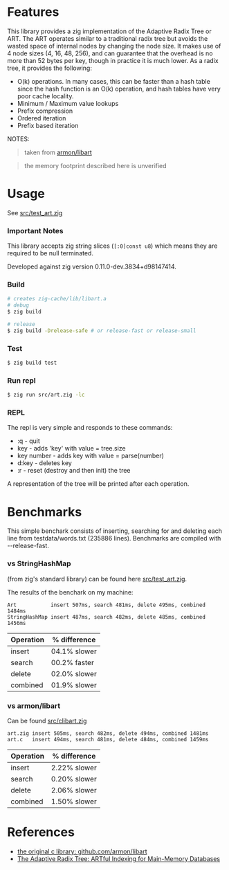 # Features

This library provides a zig implementation of the Adaptive Radix Tree or ART. The ART operates similar to a traditional radix tree but avoids the wasted space of internal nodes by changing the node size. It makes use of 4 node sizes (4, 16, 48, 256), and can guarantee that the overhead is no more than 52 bytes per key, though in practice it is much lower.
As a radix tree, it provides the following:

  -  O(k) operations. In many cases, this can be faster than a hash table since the hash function is an O(k) operation, and hash tables have very poor cache locality.
  -  Minimum / Maximum value lookups
  -  Prefix compression
  -  Ordered iteration
  -  Prefix based iteration

NOTES: 
> taken from [armon/libart](https://github.com/armon/libart)

> the memory footprint described here is unverified


# Usage 
See [src/test_art.zig](src/test_art.zig)

### **Important Notes**
This library accepts zig string slices (`[:0]const u8`) which means they are required to be null terminated. 

Developed against zig version 0.11.0-dev.3834+d98147414.

### Build
```sh
# creates zig-cache/lib/libart.a
# debug
$ zig build 

# release
$ zig build -Drelease-safe # or release-fast or release-small
```

### Test
```sh
$ zig build test
```

### Run repl
```sh
$ zig run src/art.zig -lc
```

### REPL
The repl is very simple and responds to these commands:
- :q - quit
- key - adds 'key' with value = tree.size
- key number - adds key with value = parse(number)
- d:key - deletes key
- :r - reset (destroy and then init) the tree

A representation of the tree will be printed after each operation.

# Benchmarks
This simple benchark consists of inserting, searching for and deleting each line from testdata/words.txt (235886 lines).  Benchmarks are compiled with --release-fast. 

### vs StringHashMap 
(from zig's standard library) can be found here [src/test_art.zig](src/test_art.zig#L589).

The results of the benchark on my machine:
```
Art           insert 507ms, search 481ms, delete 495ms, combined 1484ms
StringHashMap insert 487ms, search 482ms, delete 485ms, combined 1456ms
```

| Operation| % difference |
| --- | --- | 
|insert|04.1% slower|
|search|00.2% faster|
|delete|02.0% slower|
|combined|01.9% slower|

### vs armon/libart
Can be found [src/clibart.zig](src/clibart.zig#L139)
```
art.zig insert 505ms, search 482ms, delete 494ms, combined 1481ms
art.c   insert 494ms, search 481ms, delete 484ms, combined 1459ms
```
| Operation| % difference |
| --- | --- |
|insert|2.22% slower|
|search|0.20% slower|
|delete|2.06% slower|
|combined|1.50% slower|

# References
- [the original c library: github.com/armon/libart](https://github.com/armon/libart)
- [The Adaptive Radix Tree: ARTful Indexing for Main-Memory Databases](http://www-db.in.tum.de/~leis/papers/ART.pdf)
